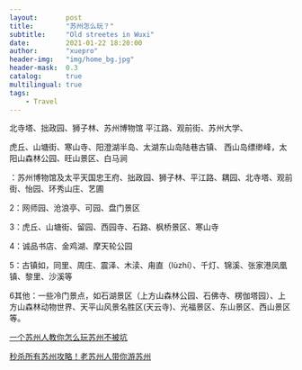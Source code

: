 ```yaml
---
layout:       post
title:        "苏州怎么玩？"
subtitle:     "Old streetes in Wuxi"
date:         2021-01-22 18:20:00
author:       "xuepro"
header-img:   "img/home_bg.jpg"
header-mask:  0.3
catalog:      true
multilingual: true
tags:
    - Travel
---
```




北寺塔、拙政园、狮子林、苏州博物馆
平江路、观前街、苏州大学、

虎丘、山塘街、寒山寺、阳澄湖半岛、太湖东山岛陆巷古镇、
西山岛缥缈峰，太阳山森林公园、旺山景区、白马涧

：苏州博物馆及太平天国忠王府、拙政园、狮子林、平江路、耦园、北寺塔、观前街、怡园、环秀山庄、艺圃

2：网师园、沧浪亭、可园、盘门景区

3：虎丘、山塘街、留园、西园寺、石路、枫桥景区、寒山寺

4：诚品书店、金鸡湖、摩天轮公园

5：古镇如，同里、周庄、震泽、木渎、甪直（lùzhí）、千灯、锦溪、张家港凤凰镇、黎里、沙溪等

6其他：一些冷门景点，如石湖景区（上方山森林公园、石佛寺、楞伽塔园）、上方山森林动物世界、天平山风景名胜区(天云寺)、光福景区、东山景区、西山景区等。

[一个苏州人教你怎么玩苏州不被坑](https://travel.qunar.com/travelbook/note/7022869)

[秒杀所有苏州攻略！老苏州人带你游苏州](https://www.jianshu.com/p/38169533018c)



